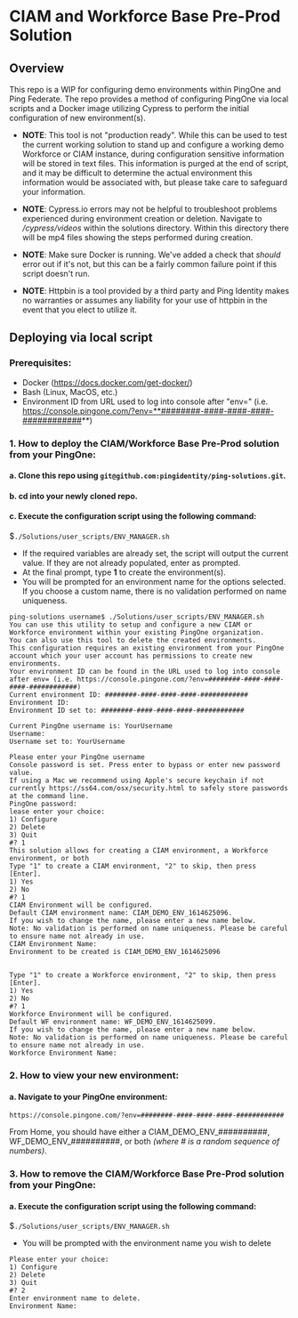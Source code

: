 # CIAM and Workforce Base Pre-Prod Solution

  

## Overview

  

This repo is a WIP for configuring demo environments within PingOne and Ping Federate. The repo provides a method of configuring PingOne via local scripts and a Docker image utilizing Cypress to perform the initial configuration of new environment(s).

* **NOTE**: This tool is not "production ready". While this can be used to test the current working solution to stand up and configure a working demo Workforce or CIAM instance, during configuration sensitive information will be stored in text files. This information is purged at the end of script, and it may be difficult to determine the actual environment this information would be associated with, but please take care to safeguard your information.

* **NOTE**: Cypress.io errors may not be helpful to troubleshoot problems experienced during environment creation or deletion. Navigate to _/cypress/videos_ within the solutions directory. Within this directory there will be mp4 files showing the steps performed during creation.

* **NOTE**: Make sure Docker is running. We've added a check that _should_ error out if it's not, but this can be a fairly common failure point if this script doesn't run.

* **NOTE**: Httpbin is a tool provided by a third party and Ping Identity makes no warranties or assumes any liability for your use of httpbin in the event that you elect to utilize it.


## Deploying via local script

  ### Prerequisites:
  * Docker (https://docs.docker.com/get-docker/)
  * Bash (Linux, MacOS, etc.)
  * Environment ID from URL used to log into console after "env=" (i.e. https://console.pingone.com/?env=**########-####-####-####-############**)

### 1. How to deploy the CIAM/Workforce Base Pre-Prod solution from your PingOne:

#### a. Clone this repo using `git@github.com:pingidentity/ping-solutions.git`.
#### b. cd into your newly cloned repo.
#### c.  Execute the configuration script using the following command:
$`./Solutions/user_scripts/ENV_MANAGER.sh`
* If the required variables are already set, the script will output the current value. If they are not already populated, enter as prompted. 
* At the final prompt, type **1** to create the environment(s).
* You will be prompted for an environment name for the options selected. If you choose a custom name, there is no validation performed on name uniqueness.

```
ping-solutions username$ ./Solutions/user_scripts/ENV_MANAGER.sh
You can use this utility to setup and configure a new CIAM or Workforce environment within your existing PingOne organization.
You can also use this tool to delete the created environments.
This configuration requires an existing environment from your PingOne account which your user account has permissions to create new environments.
Your environment ID can be found in the URL used to log into console after env= (i.e. https://console.pingone.com/?env=########-####-####-####-############)
Current environment ID: ########-####-####-####-############
Environment ID:
Environment ID set to: ########-####-####-####-############

Current PingOne username is: YourUsername
Username:
Username set to: YourUsername

Please enter your PingOne username
Console password is set. Press enter to bypass or enter new password value.
If using a Mac we recommend using Apple's secure keychain if not currently https://ss64.com/osx/security.html to safely store passwords at the command line.
PingOne password:
lease enter your choice:
1) Configure
2) Delete
3) Quit
#? 1
This solution allows for creating a CIAM environment, a Workforce environment, or both
Type "1" to create a CIAM environment, "2" to skip, then press [Enter].
1) Yes
2) No
#? 1
CIAM Environment will be configured.
Default CIAM environment name: CIAM_DEMO_ENV_1614625096.
If you wish to change the name, please enter a new name below.
Note: No validation is performed on name uniqueness. Please be careful to ensure name not already in use.
CIAM Environment Name:
Environment to be created is CIAM_DEMO_ENV_1614625096


Type "1" to create a Workforce environment, "2" to skip, then press [Enter].
1) Yes
2) No
#? 1
Workforce Environment will be configured.
Default WF environment name: WF_DEMO_ENV_1614625099.
If you wish to change the name, please enter a new name below.
Note: No validation is performed on name uniqueness. Please be careful to ensure name not already in use.
Workforce Environment Name:
```


### 2. How to view your new environment:

#### a. Navigate to your PingOne environment:
`https://console.pingone.com/?env=########-####-####-####-############`

From Home, you should have either a CIAM_DEMO_ENV_##########, WF_DEMO_ENV_##########, or both *(where # is a random sequence of numbers)*.

### 3. How to remove the CIAM/Workforce Base Pre-Prod solution from your PingOne:

#### a.  Execute the configuration script using the following command:
$`./Solutions/user_scripts/ENV_MANAGER.sh`
* You will be prompted with the environment name you wish to delete
```
Please enter your choice:
1) Configure
2) Delete
3) Quit
#? 2
Enter environment name to delete.
Environment Name:
```


